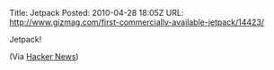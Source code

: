 Title:  JetpackPosted: 2010-04-28 18:05ZURL:    http://www.gizmag.com/first-commercially-available-jetpack/14423/Jetpack!(Via [Hacker News][1])  [1]: http://news.ycombinator.com/item?id=1297765